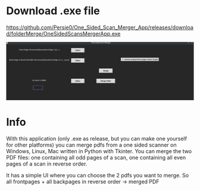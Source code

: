 # Download .exe file
https://github.com/Persie0/One_Sided_Scan_Merger_App/releases/download/folderMerge/OneSidedScansMergerApp.exe

![Alt text](https://github.com/Persie0/One_Sided_Scan_Merger_App/raw/master/2022-12-10_18-50.png)


# Info
With this application (only .exe as release, but you can make one yourself for other platforms) you can merge pdfs from a one sided scanner on Windows, Linux, Mac written in Python with Tkinter.
You can merge the two PDF files: one containing all odd pages of a scan, one containing all even pages of a scan in reverse order.

It has a simple UI where you can choose the 2 pdfs you want to merge.
So all frontpages + all backpages in reverse order -> merged PDF
